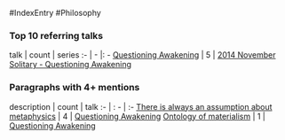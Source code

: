 #IndexEntry #Philosophy

### Top 10 referring talks
talk | count | series
:- | - |: -
<a data-href="Questioning Awakening" href="Questioning+Awakening" class="internal-link" target="_blank" rel="noopener">Questioning Awakening</a> | 5 | <a data-href="2014 November Solitary - Questioning Awakening" href="2014+November+Solitary+-+Questioning+Awakening" class="internal-link" target="_blank" rel="noopener">2014 November Solitary - Questioning Awakening</a>

### Paragraphs with 4+ mentions
description | count | talk
:- | : - | :-
<a aria-label-position="top" aria-label="Questioning Awakening" data-href="Questioning Awakening#There is always an assumption about metaphysics\" href="Questioning+Awakening#There+is+always+an+assumption+about+metaphysics%5C" class="internal-link" target="_blank" rel="noopener">There is always an assumption about metaphysics</a> | 4 | <a data-href="Questioning Awakening" href="Questioning+Awakening" class="internal-link" target="_blank" rel="noopener">Questioning Awakening</a>
<a aria-label-position="top" aria-label="Questioning Awakening" data-href="Questioning Awakening#Ontology of materialism\" href="Questioning+Awakening#Ontology+of+materialism%5C" class="internal-link" target="_blank" rel="noopener">Ontology of materialism</a> | 1 | <a data-href="Questioning Awakening" href="Questioning+Awakening" class="internal-link" target="_blank" rel="noopener">Questioning Awakening</a>

